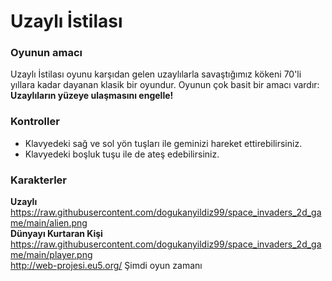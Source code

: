 # Uzaylı İstilası
### Oyunun amacı 
Uzaylı İstilası oyunu karşıdan gelen uzaylılarla savaştığımız kökeni 70'li yıllara kadar dayanan klasik bir oyundur.
Oyunun çok basit bir amacı vardır:
**Uzaylıların yüzeye ulaşmasını engelle!**
### Kontroller

- Klavyedeki sağ ve sol yön tuşları ile geminizi hareket ettirebilirsiniz.
- Klavyedeki boşluk tuşu ile de ateş edebilirsiniz.

### Karakterler
**Uzaylı**
https://raw.githubusercontent.com/dogukanyildiz99/space_invaders_2d_game/main/alien.png
</br>
**Dünyayı Kurtaran Kişi**
https://raw.githubusercontent.com/dogukanyildiz99/space_invaders_2d_game/main/player.png
</br>
http://web-projesi.eu5.org/ Şimdi oyun zamanı
